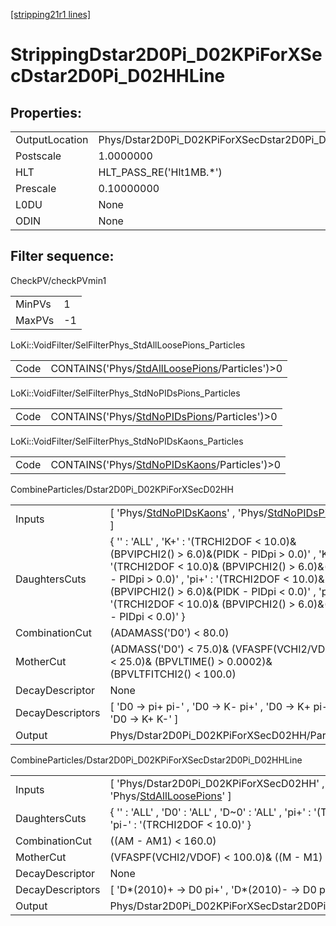 [[stripping21r1 lines]](./stripping21r1-index)

# StrippingDstar2D0Pi_D02KPiForXSecDstar2D0Pi_D02HHLine

## Properties:

|                |                                                             |
|----------------|-------------------------------------------------------------|
| OutputLocation | Phys/Dstar2D0Pi_D02KPiForXSecDstar2D0Pi_D02HHLine/Particles |
| Postscale      | 1.0000000                                                   |
| HLT            | HLT_PASS_RE('Hlt1MB.\*')                                    |
| Prescale       | 0.10000000                                                  |
| L0DU           | None                                                        |
| ODIN           | None                                                        |

## Filter sequence:

CheckPV/checkPVmin1

|        |     |
|--------|-----|
| MinPVs | 1   |
| MaxPVs | -1  |

LoKi::VoidFilter/SelFilterPhys_StdAllLoosePions_Particles

|      |                                                                                                    |
|------|----------------------------------------------------------------------------------------------------|
| Code | CONTAINS('Phys/[StdAllLoosePions](./stripping21r1-commonparticles-stdallloosepions)/Particles')\>0 |

LoKi::VoidFilter/SelFilterPhys_StdNoPIDsPions_Particles

|      |                                                                                                |
|------|------------------------------------------------------------------------------------------------|
| Code | CONTAINS('Phys/[StdNoPIDsPions](./stripping21r1-commonparticles-stdnopidspions)/Particles')\>0 |

LoKi::VoidFilter/SelFilterPhys_StdNoPIDsKaons_Particles

|      |                                                                                                |
|------|------------------------------------------------------------------------------------------------|
| Code | CONTAINS('Phys/[StdNoPIDsKaons](./stripping21r1-commonparticles-stdnopidskaons)/Particles')\>0 |

CombineParticles/Dstar2D0Pi_D02KPiForXSecD02HH

|                  |                                                                                                                                                                                                                                                                                                                              |
|------------------|------------------------------------------------------------------------------------------------------------------------------------------------------------------------------------------------------------------------------------------------------------------------------------------------------------------------------|
| Inputs           | [ 'Phys/[StdNoPIDsKaons](./stripping21r1-commonparticles-stdnopidskaons)' , 'Phys/[StdNoPIDsPions](./stripping21r1-commonparticles-stdnopidspions)' ]                                                                                                                                                                      |
| DaughtersCuts    | { '' : 'ALL' , 'K+' : '(TRCHI2DOF \< 10.0)& (BPVIPCHI2() \> 6.0)&(PIDK - PIDpi \> 0.0)' , 'K-' : '(TRCHI2DOF \< 10.0)& (BPVIPCHI2() \> 6.0)&(PIDK - PIDpi \> 0.0)' , 'pi+' : '(TRCHI2DOF \< 10.0)& (BPVIPCHI2() \> 6.0)&(PIDK - PIDpi \< 0.0)' , 'pi-' : '(TRCHI2DOF \< 10.0)& (BPVIPCHI2() \> 6.0)&(PIDK - PIDpi \< 0.0)' } |
| CombinationCut   | (ADAMASS('D0') \< 80.0)                                                                                                                                                                                                                                                                                                      |
| MotherCut        | (ADMASS('D0') \< 75.0)& (VFASPF(VCHI2/VDOF) \< 25.0)& (BPVLTIME() \> 0.0002)& (BPVLTFITCHI2() \< 100.0)                                                                                                                                                                                                                      |
| DecayDescriptor  | None                                                                                                                                                                                                                                                                                                                         |
| DecayDescriptors | [ 'D0 -\> pi+ pi-' , 'D0 -\> K- pi+' , 'D0 -\> K+ pi-' , 'D0 -\> K+ K-' ]                                                                                                                                                                                                                                                  |
| Output           | Phys/Dstar2D0Pi_D02KPiForXSecD02HH/Particles                                                                                                                                                                                                                                                                                 |

CombineParticles/Dstar2D0Pi_D02KPiForXSecDstar2D0Pi_D02HHLine

|                  |                                                                                                                          |
|------------------|--------------------------------------------------------------------------------------------------------------------------|
| Inputs           | [ 'Phys/Dstar2D0Pi_D02KPiForXSecD02HH' , 'Phys/[StdAllLoosePions](./stripping21r1-commonparticles-stdallloosepions)' ] |
| DaughtersCuts    | { '' : 'ALL' , 'D0' : 'ALL' , 'D~0' : 'ALL' , 'pi+' : '(TRCHI2DOF \< 10.0)' , 'pi-' : '(TRCHI2DOF \< 10.0)' }            |
| CombinationCut   | ((AM - AM1) \< 160.0)                                                                                                    |
| MotherCut        | (VFASPF(VCHI2/VDOF) \< 100.0)& ((M - M1) \< 155.0)                                                                       |
| DecayDescriptor  | None                                                                                                                     |
| DecayDescriptors | [ 'D\*(2010)+ -\> D0 pi+' , 'D\*(2010)- -\> D0 pi-' ]                                                                  |
| Output           | Phys/Dstar2D0Pi_D02KPiForXSecDstar2D0Pi_D02HHLine/Particles                                                              |
